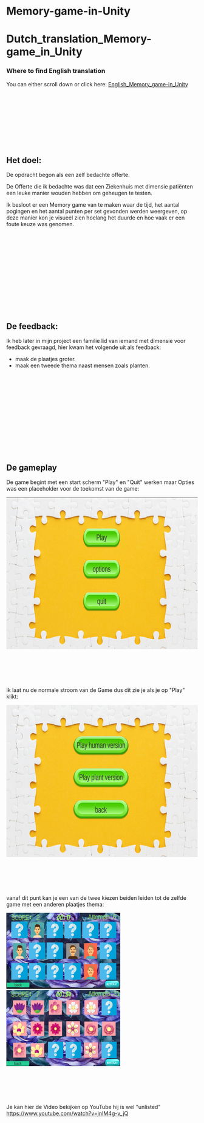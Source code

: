 # Memory-game-in-Unity




# Dutch_translation_Memory-game_in_Unity






### Where to find English translation

You can either scroll down or click here: [English_Memory_game-in_Unity](#English_translation_Memory-game_in_Unity)

<br><br><br><br><br><br><br><br>









## Het doel:

De opdracht begon als een zelf bedachte offerte.

De Offerte die ik bedachte was dat een Ziekenhuis met dimensie patiënten een leuke manier wouden hebben om geheugen te testen.

Ik besloot er een Memory game van te maken waar de tijd, het aantal pogingen en het aantal punten per set gevonden werden weergeven, op deze manier kon je visueel zien hoelang het duurde en hoe vaak er een foute keuze was genomen.

<br><br><br><br><br><br><br><br><br><br><br><br>









## De feedback:

Ik heb later in mijn project een familie lid van iemand met dimensie voor feedback gevraagd, hier kwam het volgende uit als feedback:
- maak de plaatjes groter.
- maak een tweede thema naast mensen zoals planten.

<br><br><br><br><br><br><br><br><br><br><br><br>



## De gameplay

De game begint met een start scherm "Play" en "Quit" werken maar Opties was een placeholder voor de toekomst van de game:

<img width="600" height="400" src="images/startscreen1.png" alt="image">

<br><br><br><br>

Ik laat nu de normale stroom van de Game dus dit zie je als je op "Play" klikt:

<img width="600" height="400" src="images/startscreen2.png" alt="image">

<br><br><br><br>

vanaf dit punt kan je een van de twee kiezen beiden leiden tot de zelfde game met een anderen plaatjes thema:

<p>
  <img width="300" height="200" src="images/Humanversiongameplay1.png" alt="image" style="display: inline-block; margin-right: 10px;">
  <img width="300" height="200" src="images/Plantversiongameplay1.png" alt="image" style="display: inline-block;">
</p>


<br><br><br><br>

Je kan hier de Video bekijken op YouTube hij is wel "unlisted" https://www.youtube.com/watch?v=jnIM4g-v_jQ


<br><br><br><br><br><br><br><br><br><br><br><br>